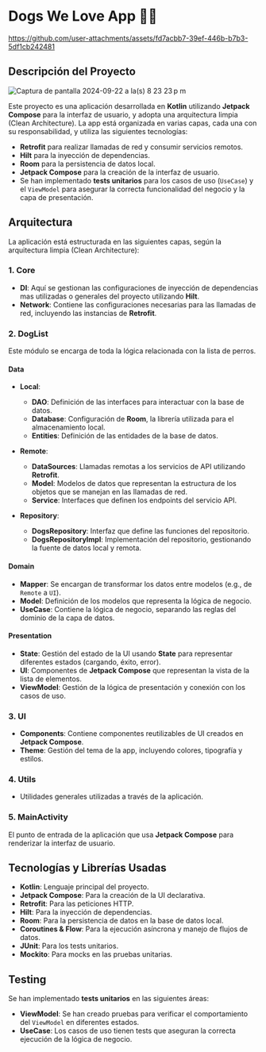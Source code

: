 # Dogs We Love App 🐕‍🦺

https://github.com/user-attachments/assets/fd7acbb7-39ef-446b-b7b3-5df1cb242481

## Descripción del Proyecto
![Captura de pantalla 2024-09-22 a la(s) 8 23 23 p m](https://github.com/user-attachments/assets/86b4220c-6e87-42af-8e5f-d008c6723b66)


Este proyecto es una aplicación desarrollada en **Kotlin** utilizando **Jetpack Compose** para la interfaz de usuario, y adopta una arquitectura limpia (Clean Architecture). La app está organizada en varias capas, cada una con su responsabilidad, y utiliza las siguientes tecnologías:

- **Retrofit** para realizar llamadas de red y consumir servicios remotos.
- **Hilt** para la inyección de dependencias.
- **Room** para la persistencia de datos local.
- **Jetpack Compose** para la creación de la interfaz de usuario.
- Se han implementado **tests unitarios** para los casos de uso (`UseCase`) y el `ViewModel` para asegurar la correcta funcionalidad del negocio y la capa de presentación.

## Arquitectura

La aplicación está estructurada en las siguientes capas, según la arquitectura limpia (Clean Architecture):

### 1. **Core**
   - **DI**: Aquí se gestionan las configuraciones de inyección de dependencias mas utilizadas o generales del proyecto utilizando **Hilt**.
   - **Network**: Contiene las configuraciones necesarias para las llamadas de red, incluyendo las instancias de **Retrofit**.

### 2. **DogList**
   Este módulo se encarga de toda la lógica relacionada con la lista de perros.

   #### **Data**
   - **Local**: 
     - **DAO**: Definición de las interfaces para interactuar con la base de datos.
     - **Database**: Configuración de **Room**, la librería utilizada para el almacenamiento local.
     - **Entities**: Definición de las entidades de la base de datos.
   
   - **Remote**:
     - **DataSources**: Llamadas remotas a los servicios de API utilizando **Retrofit**.
     - **Model**: Modelos de datos que representan la estructura de los objetos que se manejan en las llamadas de red.
     - **Service**: Interfaces que definen los endpoints del servicio API.
   
   - **Repository**:
     - **DogsRepository**: Interfaz que define las funciones del repositorio.
     - **DogsRepositoryImpl**: Implementación del repositorio, gestionando la fuente de datos local y remota.

   #### **Domain**
   - **Mapper**: Se encargan de transformar los datos entre modelos (e.g., de `Remote` a `UI`).
   - **Model**: Definición de los modelos que representa la lógica de negocio.
   - **UseCase**: Contiene la lógica de negocio, separando las reglas del dominio de la capa de datos.

   #### **Presentation**
   - **State**: Gestión del estado de la UI usando **State** para representar diferentes estados (cargando, éxito, error).
   - **UI**: Componentes de **Jetpack Compose** que representan la vista de la lista de elementos.
   - **ViewModel**: Gestión de la lógica de presentación y conexión con los casos de uso.

### 3. **UI**
   - **Components**: Contiene componentes reutilizables de UI creados en **Jetpack Compose**.
   - **Theme**: Gestión del tema de la app, incluyendo colores, tipografía y estilos.

### 4. **Utils**
   - Utilidades generales utilizadas a través de la aplicación.

### 5. **MainActivity**
   El punto de entrada de la aplicación que usa **Jetpack Compose** para renderizar la interfaz de usuario.

## Tecnologías y Librerías Usadas

- **Kotlin**: Lenguaje principal del proyecto.
- **Jetpack Compose**: Para la creación de la UI declarativa.
- **Retrofit**: Para las peticiones HTTP.
- **Hilt**: Para la inyección de dependencias.
- **Room**: Para la persistencia de datos en la base de datos local.
- **Coroutines & Flow**: Para la ejecución asíncrona y manejo de flujos de datos.
- **JUnit**: Para los tests unitarios.
- **Mockito**: Para mocks en las pruebas unitarias.

## Testing

Se han implementado **tests unitarios** en las siguientes áreas:
- **ViewModel**: Se han creado pruebas para verificar el comportamiento del `ViewModel` en diferentes estados.
- **UseCase**: Los casos de uso tienen tests que aseguran la correcta ejecución de la lógica de negocio.
